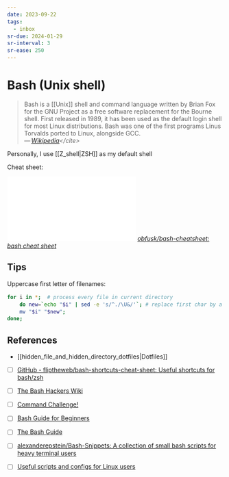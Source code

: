 ```yaml
---
date: 2023-09-22
tags:
  - inbox
sr-due: 2024-01-29
sr-interval: 3
sr-ease: 250
---
```


# Bash (Unix shell)

> Bash is a [[Unix]] shell and command language written by Brian Fox for the GNU
> Project as a free software replacement for the Bourne shell. First released in
> 1989, it has been used as the default login shell for most Linux
> distributions. Bash was one of the first programs Linus Torvalds ported to
> Linux, alongside GCC.\
> — <cite>[Wikipedia](https://en.wikipedia.org/wiki/Bash_\(Unix_shell\))</cite>

Personally, I use [[Z_shell|ZSH]] as my default shell

Cheat sheet:

![](img/Bash_CheatSheet.pdf)
_[obfusk/bash-cheatsheet: bash cheat sheet](https://github.com/obfusk/bash-cheatsheet/tree/master)_

## Tips

Uppercase first letter of filenames:

```sh
for i in *;  # process every file in current directory
    do new=`echo "$i" | sed -e 's/^./\U&/'`; # replace first char by a capitalized version
    mv "$i" "$new";
done;
```

## References

- [[hidden_file_and_hidden_directory_dotfiles|Dotfiles]]
- [ ] [GitHub - fliptheweb/bash-shortcuts-cheat-sheet: Useful shortcuts for bash/zsh](https://github.com/fliptheweb/bash-shortcuts-cheat-sheet/tree/master)
- [ ] [The Bash Hackers Wiki](https://wiki.bash-hackers.org/doku.php)
- [ ] [Command Challenge!](https://cmdchallenge.com/)
- [ ] [Bash Guide for Beginners](https://tldp.org/LDP/Bash-Beginners-Guide/html/)
- [ ] [The Bash Guide](https://guide.bash.academy/)
- [ ] [alexanderepstein/Bash-Snippets: A collection of small bash scripts for heavy terminal users](https://github.com/alexanderepstein/Bash-Snippets)
- [ ] [Useful scripts and configs for Linux users](https://github.com/dmi3/bin)

